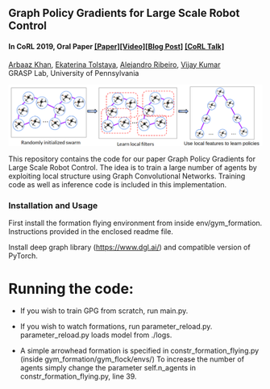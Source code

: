 ## Graph Policy Gradients for Large Scale Robot Control
#### In CoRL 2019, Oral Paper [[Paper]](https://arxiv.org/pdf/1907.03822.pdf)[[Video]](https://www.youtube.com/watch?v=RefiX9UCCw8)[[Blog Post]](https://devmesh.intel.com/projects/graph-policy-gradients-for-large-scale-robot-control) [[CoRL Talk]](https://youtu.be/b7StSnt85S4?t=8604)

[Arbaaz Khan](https://www.seas.upenn.edu/~arbaazk/), [Ekaterina Tolstaya](https://katetolstaya.github.io/), [Alejandro Ribeiro](https://alliance.seas.upenn.edu/~aribeiro/wiki/), [Vijay Kumar](hhttps://www.kumarrobotics.org/dr-vijay-kumar/)<br/>
GRASP Lab, University of Pennsylvania <br/>

<img src="rl_code/results/gpg.png">  

This repository contains the code for our paper  Graph Policy Gradients for Large Scale Robot Control. The idea is to train a large number of agents by exploiting local structure using Graph Convolutional Networks. Training code as well as inference code is included in this implementation. 



### Installation and Usage
  First install the formation flying environment from inside env/gym_formation. Instructions provided in the enclosed readme file.
  
  Install deep graph library (https://www.dgl.ai/) and compatible version of PyTorch.

  # Running the code:

- If you wish to train GPG from scratch, run main.py. 
- If you wish to watch formations, run parameter_reload.py. parameter_reload.py loads model from ./logs. 

- A simple arrowhead formation is specified in constr_formation_flying.py (inside gym_formation/gym_flock/envs/)
To increase the number of agents simply change the parameter self.n_agents in constr_formation_flying.py, line 39.

  